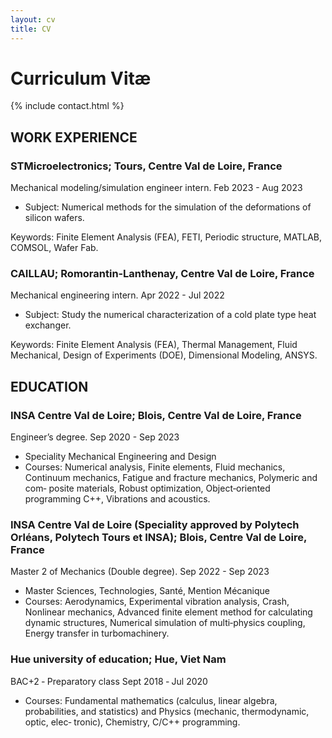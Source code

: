 ```yaml
---
layout: cv
title: CV
---
```


# Curriculum Vitæ

{% include contact.html %}

## WORK EXPERIENCE

### STMicroelectronics; Tours, Centre Val de Loire, France

Mechanical modeling/simulation engineer intern. Feb 2023 - Aug 2023

* Subject: Numerical methods for the simulation of the deformations of silicon wafers.

Keywords: Finite Element Analysis (FEA), FETI, Periodic structure, MATLAB, COMSOL, Wafer Fab.

### CAILLAU; Romorantin‑Lanthenay, Centre Val de Loire, France

Mechanical engineering intern. Apr 2022 - Jul 2022

* Subject: Study the numerical characterization of a cold plate type heat exchanger.

Keywords: Finite Element Analysis (FEA), Thermal Management, Fluid Mechanical, Design of Experiments (DOE), Dimensional Modeling, ANSYS.

## EDUCATION

### INSA Centre Val de Loire; Blois, Centre Val de Loire, France

Engineer’s degree. Sep 2020 - Sep 2023

* Speciality Mechanical Engineering and Design
* Courses: Numerical analysis, Finite elements, Fluid mechanics, Continuum mechanics, Fatigue and fracture mechanics, Polymeric and com‑
posite materials, Robust optimization, Object‑oriented programming C++, Vibrations and acoustics.

### INSA Centre Val de Loire (Speciality approved by Polytech Orléans, Polytech Tours et INSA); Blois, Centre Val de Loire, France

Master 2 of Mechanics (Double degree). Sep 2022 - Sep 2023

* Master Sciences, Technologies, Santé, Mention Mécanique
* Courses: Aerodynamics, Experimental vibration analysis, Crash, Nonlinear mechanics, Advanced finite element method for calculating dynamic
structures, Numerical simulation of multi‑physics coupling, Energy transfer in turbomachinery.

### Hue university of education; Hue, Viet Nam

BAC+2 ‑ Preparatory class Sept 2018 ‑ Jul 2020

* Courses: Fundamental mathematics (calculus, linear algebra, probabilities, and statistics) and Physics (mechanic, thermodynamic, optic, elec‑
tronic), Chemistry, C/C++ programming.
